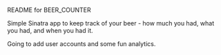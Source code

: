 README for BEER_COUNTER

Simple Sinatra app to keep track of your beer - how much you had, what you had, and when you had it.

Going to add user accounts and some fun analytics.